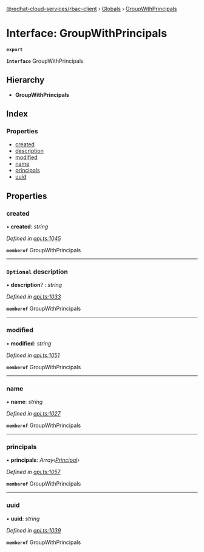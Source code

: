 [@redhat-cloud-services/rbac-client](../README.md) › [Globals](../globals.md) › [GroupWithPrincipals](groupwithprincipals.md)

# Interface: GroupWithPrincipals

**`export`** 

**`interface`** GroupWithPrincipals

## Hierarchy

* **GroupWithPrincipals**

## Index

### Properties

* [created](groupwithprincipals.md#created)
* [description](groupwithprincipals.md#optional-description)
* [modified](groupwithprincipals.md#modified)
* [name](groupwithprincipals.md#name)
* [principals](groupwithprincipals.md#principals)
* [uuid](groupwithprincipals.md#uuid)

## Properties

###  created

• **created**: *string*

*Defined in [api.ts:1045](https://github.com/RedHatInsights/javascript-clients/blob/master/packages/rbac/api.ts#L1045)*

**`memberof`** GroupWithPrincipals

___

### `Optional` description

• **description**? : *string*

*Defined in [api.ts:1033](https://github.com/RedHatInsights/javascript-clients/blob/master/packages/rbac/api.ts#L1033)*

**`memberof`** GroupWithPrincipals

___

###  modified

• **modified**: *string*

*Defined in [api.ts:1051](https://github.com/RedHatInsights/javascript-clients/blob/master/packages/rbac/api.ts#L1051)*

**`memberof`** GroupWithPrincipals

___

###  name

• **name**: *string*

*Defined in [api.ts:1027](https://github.com/RedHatInsights/javascript-clients/blob/master/packages/rbac/api.ts#L1027)*

**`memberof`** GroupWithPrincipals

___

###  principals

• **principals**: *Array‹[Principal](principal.md)›*

*Defined in [api.ts:1057](https://github.com/RedHatInsights/javascript-clients/blob/master/packages/rbac/api.ts#L1057)*

**`memberof`** GroupWithPrincipals

___

###  uuid

• **uuid**: *string*

*Defined in [api.ts:1039](https://github.com/RedHatInsights/javascript-clients/blob/master/packages/rbac/api.ts#L1039)*

**`memberof`** GroupWithPrincipals
